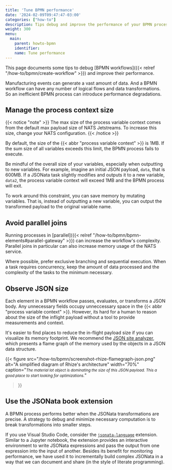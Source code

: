 ```yaml
---
title: 'Tune BPMN performance'
date: '2024-02-09T09:47:47-03:00'
categories: ["how-to"]
description: Tips debug and improve the performance of your BPMN process
weight: 300
menu:
  main:
    parent: howto-bpmn
    identifier:
    name: Tune performance
---
```


This page documents some tips to debug [BPMN workflows]({{< relref "/how-to/bpmn/create-workflow" >}}) and improve their performance.

Manufacturing events can generate a vast amount of data.
And a BPMN workflow can have any number of logical flows and data transformations.
So an inefficient BPMN process can introduce performance degradations.

## Manage the process context size

{{< notice "note" >}}
The max size of the process variable context comes from the default max payload size of NATS Jetstreams.
To increase this size, change your NATS configuration.
{{< /notice >}}

By default, the size of the {{< abbr "process variable context" >}} is 1MB.
If the sum size of all variables exceeds this limit, the BPMN process fails to execute.

Be mindful of the overall size of your variables, especially when outputting to new variables.
For example, imagine an initial JSON payload, `data`, that is 600MB.
If a JSONata task slightly modifies and outputs it to a new variable, `data2`, the process variable context will exceed 1MB and the BPMN process will exit.

To work around this constraint, you can save memory by mutating variables.
That is, instead of outputting a new variable, you can output the transformed payload to the original variable name.

## Avoid parallel joins

Running processes in [parallel]({{< relref "/how-to/bpmn/bpmn-elements#parallel-gateway" >}}) can increase the workflow's complexity.
Parallel joins in particular can also increase memory usage of the NATS service.

Where possible, prefer exclusive branching and sequential execution.
When a task requires concurrency, keep the amount of data processed and the complexity of the tasks to the minimum necessary.

## Observe JSON size

Each element in a BPMN workflow passes, evaluates, or transforms a JSON body.
Any unnecessary fields occupy unneccessary space in the {{< abbr "process variable context" >}}.
However, its hard for a human to reason about the size of the inflight payload without a tool to provide measurements and context.

It's easier to find places to reduce the in-flight payload size if you can visualize its memory footprint. 
We recommend the [JSON site analyzer](https://www.debugbear.com/json-size-analyzer), which presents a flame graph of the memory used by the objects in a JSON data structure.


{{< figure
src="/how-to/bpmn/screenshot-rhize-flamegraph-json.png"
alt="A simplified diagram of Rhize's architecture"
width="70%"
caption="<em><small>The material lot object is dominating the size of this JSON payload. This a good place to start looking for optimizations.</small></em>"
>}}

## Use the JSONata book extension

A BPMN process performs better when the JSONata transformations are precise.
A strategy to debug and minimize necessary computation is to break transformations into smaller steps.

If you use Visual Studio Code, consider the [`jsonata-language`](https://marketplace.visualstudio.com/items?itemName=bigbug.vscode-language-jsonata) extension.
Similar to a Jupyter notebook, the extension provides an interactive environment to write JSONata expressions and pass the output from one expression into the input of another.
Besides its benefit for monitoring performance, we have used it to incrementally build complex JSONata in a way that we can document and share (in the style of literate programming).

